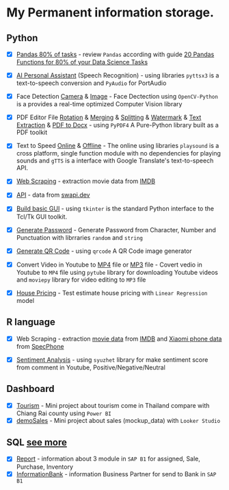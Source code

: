 # My Permanent information storage.

## Python
- [x] [Pandas 80% of tasks](Python/pandas_review0.80.ipynb) - review `Pandas` according with guide [20 Pandas Functions for 80% of your Data Science Tasks](https://levelup.gitconnected.com/20-pandas-functions-for-80-of-your-data-science-tasks-b610c8bfe63c) 
- [x] [AI Personal Assistant](Python/SpeechRecognition.py) (Speech Recognition) - using libraries `pyttsx3` is a text-to-speech conversion and `PyAudio` for PortAudio
- [x] Face Detection [Camera](Python/Face_Dectection_Online.py) & [Image](Python/Face_Dectection_Offile.py) - Face Dectection using `OpenCV-Python` is a provides a real-time optimized Computer Vision library
- [x] PDF Editor File [Rotation](Python/PDF/Rotation.py) & [Merging](Python/PDF/Merging.py) & [Splitting](Python/PDF/Splitting.py) & [Watermark](Python/PDF/Watermark.py) & [Text Extraction](Python/PDF/Text_Extraction.py) & [PDF to Docx](Python/PDF/PDF_to_docx.py) - using `PyPDF4` A Pure-Python library built as a PDF toolkit
- [x] Text to Speed [Online](Python/Text_to_speed_online.py) & [Offline](Python/Text_to_speed_offline.py) - The online using libraries `playsound` is a cross platform, single function module with no dependencies for playing sounds and `gTTS` is a interface with Google Translate's text-to-speech API.
- [x] [Web Scraping](Python/Web_Scraping-IMDB.ipynb) - extraction movie data from [IMDB](https://www.imdb.com/search/title/?groups=top_100&sort=user_rating,desc)
- [x] [API](Python/API.py) - data from [swapi.dev](https://swapi.dev/)
- [x] [Build basic GUI](Python/Tkinter_Basic.py) - using `tkinter` is the standard Python interface to the Tcl/Tk GUI toolkit.
- [x] [Generate Password](Python/Generate_Password.py) - Generate Password from Character, Number and Punctuation with librraries `random` and `string`
- [x] [Generate QR Code](Python/build_QRCode.py) - using `qrcode` A QR Code image generator
- [x] Convert Video in Youtube to [MP4](Python/Youtube_to_MP4.py) file or [MP3](Python/Youtube_to_MP3.py) file - Covert vedio in Youtube to `MP4` file using `pytube` library for downloading Youtube videos and `moviepy` library for video editing to `MP3` file
- [x] [House Pricing](Python/HousePricing.ipynb) - Test estimate house pricing with `Linear Regression` model



## R language
- [x] Web Scraping - extraction [movie data](https://rpubs.com/zkiddy/1004931) from [IMDB](https://www.imdb.com/search/title/?groups=top_100&sort=user_rating,desc) and [Xiaomi phone data](https://rpubs.com/zkiddy/1004935) from [SpecPhone](https://specphone.com/brand/Realme)
- [x] [Sentiment Analysis](https://rpubs.com/zkiddy/1000402) - using `syuzhet` library for make sentiment score from comment in Youtube, Positive/Negative/Neutral 


## Dashboard
- [x] [Tourism](Dashboard/Tourism.pdf) - Mini project about tourism come in Thailand compare with Chiang Rai county using `Power BI`
- [x] [demoSales](https://lookerstudio.google.com/s/iEAAzRR-xKw) - Mini project about sales (mockup_data) with `Looker Studio`

## SQL [see more](https://github.com/siravit-pim/SAP_Knowledge)
- [x] [Report](https://github.com/siravit-pim/SAP_Knowledge/blob/main/Reports/APFull.sql) - information about 3 module in `SAP B1` for assigned, Sale, Purchase, Inventory
- [x] [InformationBank](https://github.com/siravit-pim/SAP_Knowledge/blob/main/Reports/forBank.sql) - information Business Partner for send to Bank in `SAP B1`
